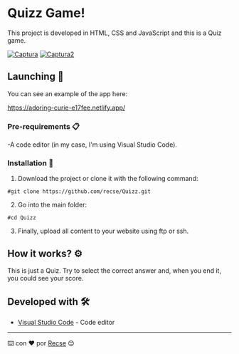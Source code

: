 # Quizz Game!

This project is developed in HTML, CSS and JavaScript and this is a Quiz game.

<a href="https://ibb.co/rwNrgpw"><img src="https://i.ibb.co/87tZJx7/Captura.png" alt="Captura" border="0"></a>
<a href="https://ibb.co/L9jM3th"><img src="https://i.ibb.co/5spdP8x/Captura2.png" alt="Captura2" border="0"></a>

## Launching 🚀

You can see an example of the app here:

https://adoring-curie-e17fee.netlify.app/

### Pre-requirements 📋

-A code editor (in my case, I'm using Visual Studio Code).

### Installation 🔧

1) Download the project or clone it with the following command:
```
#git clone https://github.com/recse/Quizz.git
```
2) Go into the main folder:
```
#cd Quizz
```
3) Finally, upload all content to your website using ftp or ssh.

## How it works? ⚙️

This is just a Quiz. Try to select the correct answer and, when you end it, you could see your score.


## Developed with 🛠️

* [Visual Studio Code](https://code.visualstudio.com/) - Code editor

---
⌨️ con ❤️ por [Recse](https://github.com/recse) 😊


